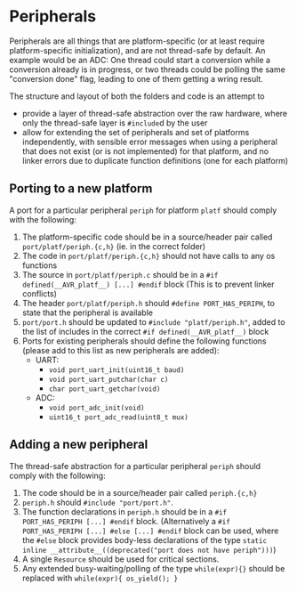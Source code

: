 Peripherals
===========

Peripherals are all things that are platform-specific (or at least require platform-specific initialization), and are not thread-safe by default. An example would be an ADC: One thread could start a conversion while a conversion already is in progress, or two threads could be polling the same "conversion done" flag, leading to one of them getting a wring result.

The structure and layout of both the folders and code is an attempt to
 - provide a layer of thread-safe abstraction over the raw hardware, where only the thread-safe layer is `#include`d by the user
 - allow for extending the set of peripherals and set of platforms independently, with sensible error messages when using a peripheral that does not exist (or is not implemented) for that platform, and no linker errors due to duplicate function definitions (one for each platform)

Porting to a new platform
-------------------------

A port for a particular peripheral `periph` for platform `platf` should comply with the following:
 1) The platform-specific code should be in a source/header pair called `port/platf/periph.{c,h}` (ie. in the correct folder)
 2) The code in `port/platf/periph.{c,h}` should not have calls to any os functions
 3) The source in `port/platf/periph.c` should be in a `#if defined(__AVR_platf__) [...] #endif` block (This is to prevent linker conflicts)
 4) The header `port/platf/periph.h` should `#define PORT_HAS_PERIPH`, to state that the peripheral is available
 5) `port/port.h` should be updated to `#include "platf/periph.h"`, added to the list of includes in the correct `#if defined(__AVR_platf__)` block
 6) Ports for existing peripherals should define the following functions (please add to this list as new peripherals are added):
    - UART:
      - `void port_uart_init(uint16_t baud)`
      - `void port_uart_putchar(char c)`
      - `char port_uart_getchar(void)`
    - ADC:
      - `void port_adc_init(void)`
      - `uint16_t port_adc_read(uint8_t mux)`
      
      
Adding a new peripheral
-----------------------

The thread-safe abstraction for a particular peripheral `periph` should comply with the following:
 1) The code should be in a source/header pair called `periph.{c,h}`
 2) `periph.h` should `#include "port/port.h"`.
 3) The function declarations in `periph.h` should be in a `#if PORT_HAS_PERIPH [...] #endif` block. (Alternatively a `#if PORT_HAS_PERIPH [...] #else [...] #endif` block can be used, where the `#else` block provides body-less declarations of the type `static inline __attribute__((deprecated("port does not have periph")))`)
 4) A single `Resource` should be used for critical sections.
 5) Any extended busy-waiting/polling of the type `while(expr){}` should be replaced with `while(expr){ os_yield(); }`
